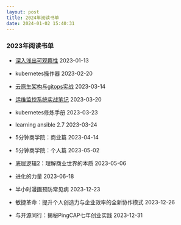 ```yaml
---
layout: post
title: 2024年阅读书单
date: 2024-01-02 15:40:31
---
```


### 2023年阅读书单

- [深入浅出可观察性](https://time.geekbang.org/column/intro/100121701?tab=intro) 2023-01-13

- kubernetes操作器 2023-02-20

- [云原生架构与gitops实战](https://time.geekbang.org/column/intro/100312001?tab=intro) 2023-03-14

- [运维监控系统实战笔记](https://time.geekbang.org/column/intro/100522501?tab=intro) 2023-03-20

- kubernetes修炼手册 2023-03-23

- learning ansible 2.7 2023-03-24

- 5分钟商学院：商业篇 2023-04-14

- 5分钟商学院：个人篇 2023-05-02

- 底层逻辑2：理解商业世界的本质 2023-05-06

- 进化的力量 2023-06-18

- 半小时漫画预防常见病 2023-12-23

- 敏捷革命：提升个人创造力与企业效率的全新协作模式 2023-12-26

- 与开源同行：揭秘PingCAP七年创业实践 2023-12-31
